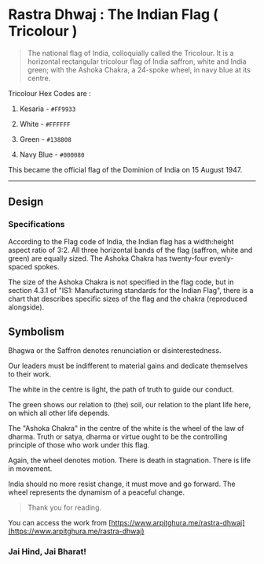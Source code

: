 # Rastra Dhwaj : The Indian Flag ( Tricolour )

> The national flag of India, colloquially called the Tricolour.
It is a horizontal rectangular tricolour flag of India saffron, white and India green; with the Ashoka Chakra, a 24-spoke wheel, in navy blue at its centre.

Tricolour Hex Codes are : 

1. Kesaria - `#FF9933`

2. White - `#FFFFFF`

3. Green - `#138808`

4. Navy Blue - `#000080`

This became the official flag of the Dominion of India on 15 August 1947.

---

## Design
### Specifications
According to the Flag code of India, the Indian flag has a width:height aspect ratio of 3:2. All three horizontal bands of the flag (saffron, white and green) are equally sized. The Ashoka Chakra has twenty-four evenly-spaced spokes.


The size of the Ashoka Chakra is not specified in the flag code, but in section 4.3.1 of "IS1: Manufacturing standards for the Indian Flag", there is a chart that describes specific sizes of the flag and the chakra (reproduced alongside).

## Symbolism 
Bhagwa or the Saffron denotes renunciation or disinterestedness. 

Our leaders must be indifferent to material gains and dedicate themselves to their work. 

The white in the centre is light, the path of truth to guide our conduct. 

The green shows our relation to (the) soil, our relation to the plant life here, on which all other life depends. 

The "Ashoka Chakra" in the centre of the white is the wheel of the law of dharma. Truth or satya, dharma or virtue ought to be the controlling principle of those who work under this flag.

Again, the wheel denotes motion. There is death in stagnation. There is life in movement. 
 
India should no more resist change, it must move and go forward. The wheel represents the dynamism of a peaceful change.

> Thank you for reading.

You can access the work from [https://www.arpitghura.me/rastra-dhwaj](https://www.arpitghura.me/rastra-dhwaj)

###  Jai Hind, Jai Bharat!